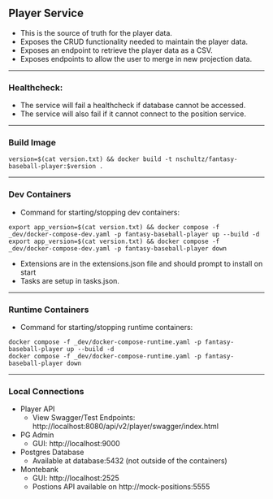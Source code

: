 ## Player Service

- This is the source of truth for the player data.
- Exposes the CRUD functionality needed to maintain the player data.
- Exposes an endpoint to retrieve the player data as a CSV.
- Exposes endpoints to allow the user to merge in new projection data.

---

### Healthcheck:

- The service will fail a healthcheck if database cannot be accessed.
- The service will also fail if it cannot connect to the position service.

---

### Build Image

```
version=$(cat version.txt) && docker build -t nschultz/fantasy-baseball-player:$version .
```

---

### Dev Containers

- Command for starting/stopping dev containers:

```
export app_version=$(cat version.txt) && docker compose -f _dev/docker-compose-dev.yaml -p fantasy-baseball-player up --build -d
export app_version=$(cat version.txt) && docker compose -f _dev/docker-compose-dev.yaml -p fantasy-baseball-player down
```

- Extensions are in the extensions.json file and should prompt to install on start
- Tasks are setup in tasks.json.

---

### Runtime Containers

- Command for starting/stopping runtime containers:

```
docker compose -f _dev/docker-compose-runtime.yaml -p fantasy-baseball-player up --build -d
docker compose -f _dev/docker-compose-runtime.yaml -p fantasy-baseball-player down
```

---

### Local Connections

- Player API
  - View Swagger/Test Endpoints: http://localhost:8080/api/v2/player/swagger/index.html
- PG Admin
  - GUI: http://localhost:9000
- Postgres Database
  - Available at database:5432 (not outside of the containers)
- Montebank
  - GUI: http://localhost:2525
  - Postions API available on http://mock-positions:5555
